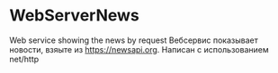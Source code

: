 # WebServerNews
Web service showing the news by request
Вебсервис показывает новости, взяыте из https://newsapi.org.
Написан с использованием net/http

